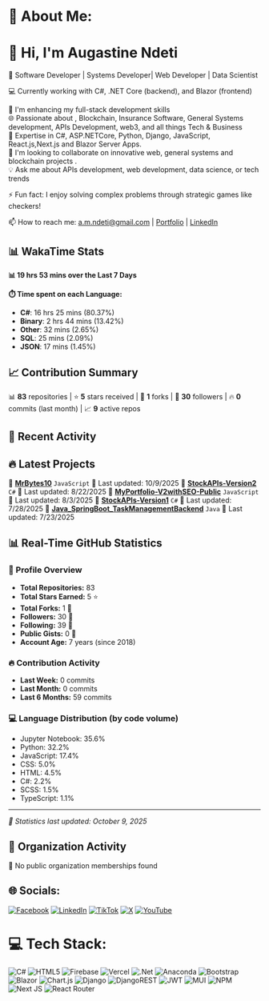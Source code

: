 # 💫 About Me:
# 👋 Hi, I'm Augastine Ndeti

🚀 Software Developer | Systems Developer| Web Developer | Data Scientist

💻 Currently working with C#, .NET Core (backend), and Blazor (frontend)

🔭 I'm enhancing my full-stack development skills <br>
🌐 Passionate about , Blockchain, Insurance Software, General Systems development, APIs Development, web3, and all things Tech & Business  <br>
🌱 Expertise in C#, ASP.NETCore, Python, Django, JavaScript, React.js,Next.js and Blazor Server Apps. <br>
👯 I'm looking to collaborate on innovative web, general systems and blockchain projects .<br>
💡 Ask me about APIs development, web development, data science, or tech trends <br>

⚡ Fun fact: I enjoy solving complex problems through strategic games like checkers!

📫 How to reach me: a.m.ndeti@gmail.com | [Portfolio](https://mulutx.co.ke) | [LinkedIn](https://www.linkedin.com/in/augastine-ndeti-290230175)
<!-- Add this new section to your README.md file -->

<!-- Add this new section to your README.md file -->

## 📊 WakaTime Stats
<!-- WAKATIME_STATS:START -->
**📊 19 hrs 53 mins over the Last 7 Days**

**⏱️ Time spent on each Language:**
- **C#**: 16 hrs 25 mins (80.37%)
- **Binary**: 2 hrs 44 mins (13.42%)
- **Other**: 32 mins (2.65%)
- **SQL**: 25 mins (2.09%)
- **JSON**: 17 mins (1.45%)
<!-- WAKATIME_STATS:END -->

## 📈 Contribution Summary
<!-- CONTRIBUTION_SUMMARY:START -->
📊 **83** repositories | ⭐ **5** stars received | 🍴 **1** forks | 👥 **30** followers | 🔥 **0** commits (last month) | 📈 **9** active repos
<!-- CONTRIBUTION_SUMMARY:END -->

## 🚀 Recent Activity
<!-- GITHUB_ACTIVITY:START -->

<!-- GITHUB_ACTIVITY:END -->

## 🔥 Latest Projects
<!-- LATEST_PROJECTS:START -->
🚀 **[MrBytes10](https://github.com/MrBytes10/MrBytes10)** `JavaScript` 
   📅 Last updated: 10/9/2025
🚀 **[StockAPIs-Version2](https://github.com/MrBytes10/StockAPIs-Version2)** `C#` 
   📅 Last updated: 8/22/2025
🚀 **[MyPortfolio-V2withSEO-Public](https://github.com/MrBytes10/MyPortfolio-V2withSEO-Public)** `JavaScript` 
   📅 Last updated: 8/3/2025
🚀 **[StockAPIs-Version1](https://github.com/MrBytes10/StockAPIs-Version1)** `C#` 
   📅 Last updated: 7/28/2025
🚀 **[Java_SpringBoot_TaskManagementBackend](https://github.com/MrBytes10/Java_SpringBoot_TaskManagementBackend)** `Java` 
   📅 Last updated: 7/23/2025
<!-- LATEST_PROJECTS:END -->

<!-- REALTIME_STATS:START -->

## 📊 Real-Time GitHub Statistics
### 🎯 Profile Overview
- **Total Repositories:** 83
- **Total Stars Earned:** 5 ⭐
- **Total Forks:** 1 🍴
- **Followers:** 30 👥
- **Following:** 39 👥
- **Public Gists:** 0 📝
- **Account Age:** 7 years (since 2018)
### 🔥 Contribution Activity
- **Last Week:** 0 commits
- **Last Month:** 0 commits
- **Last 6 Months:** 59 commits
### 💻 Language Distribution (by code volume)
- Jupyter Notebook: 35.6%
- Python: 32.2%
- JavaScript: 17.4%
- CSS: 5.0%
- HTML: 4.5%
- C#: 2.2%
- SCSS: 1.5%
- TypeScript: 1.1%
---
*📅 Statistics last updated: October 9, 2025*
<!-- REALTIME_STATS:END -->

## 🏢 Organization Activity
<!-- ORG_ACTIVITY:START -->
🏢 No public organization memberships found
<!-- ORG_ACTIVITY:END -->

## 🌐 Socials:
[![Facebook](https://img.shields.io/badge/Facebook-%231877F2.svg?logo=Facebook&logoColor=white)](https://facebook.com/mulu-tx) [![LinkedIn](https://img.shields.io/badge/LinkedIn-%230077B5.svg?logo=linkedin&logoColor=white)](https://linkedin.com/in/augastine-ndeti-290230175) [![TikTok](https://img.shields.io/badge/TikTok-%23000000.svg?logo=TikTok&logoColor=white)](https://tiktok.com/@mulu_tx) [![X](https://img.shields.io/badge/X-black.svg?logo=X&logoColor=white)](https://x.com/mulu_tx) [![YouTube](https://img.shields.io/badge/YouTube-%23FF0000.svg?logo=YouTube&logoColor=white)](https://youtube.com/@mulu_tx)

# 💻 Tech Stack:
![C#](https://img.shields.io/badge/c%23-%23239120.svg?style=for-the-badge&logo=csharp&logoColor=white) ![HTML5](https://img.shields.io/badge/html5-%23E34F26.svg?style=for-the-badge&logo=html5&logoColor=white) ![Firebase](https://img.shields.io/badge/firebase-%23039BE5.svg?style=for-the-badge&logo=firebase) ![Vercel](https://img.shields.io/badge/vercel-%23000000.svg?style=for-the-badge&logo=vercel&logoColor=white) ![.Net](https://img.shields.io/badge/.NET-5C2D91?style=for-the-badge&logo=.net&logoColor=white) ![Anaconda](https://img.shields.io/badge/Anaconda-%2344A833.svg?style=for-the-badge&logo=anaconda&logoColor=white) ![Bootstrap](https://img.shields.io/badge/bootstrap-%238511FA.svg?style=for-the-badge&logo=bootstrap&logoColor=white) ![Blazor](https://img.shields.io/badge/blazor-%235C2D91.svg?style=for-the-badge&logo=blazor&logoColor=white) ![Chart.js](https://img.shields.io/badge/chart.js-F5788D.svg?style=for-the-badge&logo=chart.js&logoColor=white) ![Django](https://img.shields.io/badge/django-%23092E20.svg?style=for-the-badge&logo=django&logoColor=white) ![DjangoREST](https://img.shields.io/badge/DJANGO-REST-ff1709?style=for-the-badge&logo=django&logoColor=white&color=ff1709&labelColor=gray) ![JWT](https://img.shields.io/badge/JWT-black?style=for-the-badge&logo=JSON%20web%20tokens) ![MUI](https://img.shields.io/badge/MUI-%230081CB.svg?style=for-the-badge&logo=mui&logoColor=white) ![NPM](https://img.shields.io/badge/NPM-%23CB3837.svg?style=for-the-badge&logo=npm&logoColor=white) ![Next JS](https://img.shields.io/badge/Next-black?style=for-the-badge&logo=next.js&logoColor=white) ![React Router](https://img.shields.io/badge/React_Router-CA4245?style=for-the-badge&logo=react-router&logoColor=white)
